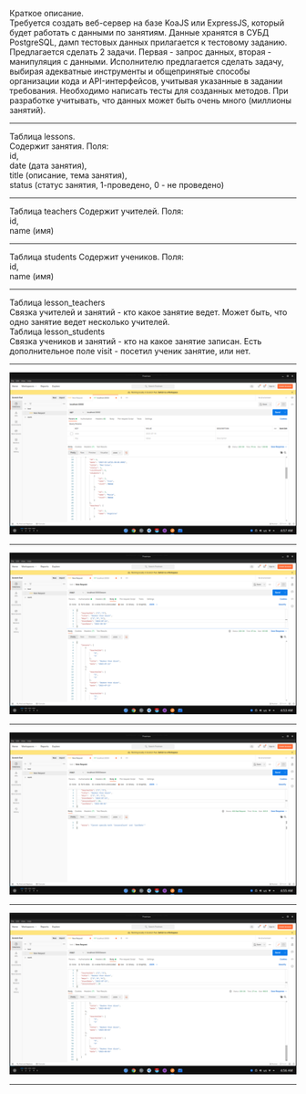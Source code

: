 
Краткое описание. <br>
Требуется создать веб-сервер на базе KoaJS или ExpressJS, который будет работать с данными по занятиям. Данные хранятся в СУБД PostgreSQL, дамп тестовых данных прилагается к тестовому заданию. Предлагается сделать 2 задачи. Первая - запрос данных, вторая - манипуляция с данными. Исполнителю предлагается сделать задачу, выбирая адекватные инструменты и общепринятые способы организации кода и API-интерфейсов, учитывая указанные в задании требования. Необходимо написать тесты для созданных методов. При разработке учитывать, что данных может быть очень много (миллионы занятий).
<hr>

Таблица lessons.<br> 
Содержит занятия. Поля:<br> 
id,<br>
date (дата занятия), <br> 
title (описание, тема занятия), <br> 
status (статус занятия, 1-проведено, 0 - не проведено) <br> <hr>
Таблица teachers Содержит учителей. Поля: <br> 
id, <br> 
name (имя) <br> <hr>
Таблица students Содержит учеников. Поля: <br> 
id, <br> 
name (имя) <br> <hr>
Таблица lesson_teachers <br> 
Связка учителей и занятий - кто какое занятие ведет. Может быть, что одно занятие ведет несколько учителей. <br> 
Таблица lesson_students <br> 
Связка учеников и занятий - кто на какое занятие записан. Есть дополнительное поле visit - посетил ученик занятие, или нет.<br><hr>

![Иллюстрация к проекту](https://github.com/deadsxnpai/myclass_test/raw/master/myclass/start.png)<hr>
![Иллюстрация к проекту](https://github.com/deadsxnpai/myclass_test/raw/master/myclass/1.png)<hr>
![Иллюстрация к проекту](https://github.com/deadsxnpai/myclass_test/raw/master/myclass/2.png)<hr>
![Иллюстрация к проекту](https://github.com/deadsxnpai/myclass_test/raw/master/myclass/3.png)<hr>